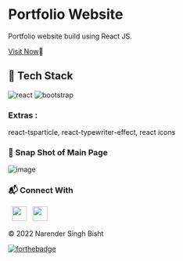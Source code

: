 # Portfolio Website

Portfolio website build using React JS.
<br/>

<a href="[https://narenderportfolio.netlify.app/](https://qusaiismail97.github.io/Qusaiismail.github.io/)" >Visit Now</a>🚀

## 📌 Tech Stack

<img src="https://img.shields.io/badge/React-0088CC?style=for-the-badge&logo=react&logoColor=white" alt="react" /> <img src="https://img.shields.io/badge/Bootstrap-563D7C?style=for-the-badge&logo=bootstrap&logoColor=white" alt="bootstrap" />
<br/>
### Extras :
react-tsparticle, react-typewriter-effect, react icons


### 📌 Snap Shot of Main Page 

![image]([img/(https://github.com/QusaiIsmail97/Qusaiismail.github.io/blob/2080d7c821e3fc8578b11b97d2fa418c5f4dace6/img/Screenshot%202024-07-02%20104242.png))

### 📬 Connect With

&nbsp;&nbsp;<a href="https://www.linkedin.com/in/narender-singh-bisht-4529051b7/" ><img src="https://upload.wikimedia.org/wikipedia/commons/thumb/c/ca/LinkedIn_logo_initials.png/600px-LinkedIn_logo_initials.png" width="30"></img></a>
&nbsp;&nbsp;<a href="https://www.instagram.com/artist_narender/" ><img src="https://upload.wikimedia.org/wikipedia/commons/thumb/a/a5/Instagram_icon.png/900px-Instagram_icon.png?20200512141346" width="30"></img></a>

© 2022 Narender Singh Bisht

[![forthebadge](https://forthebadge.com/images/badges/built-with-love.svg)](https://forthebadge.com)
